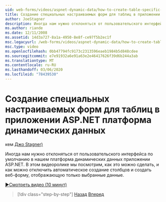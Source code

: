 ```yaml
---
uid: web-forms/videos/aspnet-dynamic-data/how-to-create-table-specific-custom-forms-in-an-aspnet-dynamic-data-application
title: Создание специальных настраиваемых форм для таблиц в приложении ASP.NET платформа динамических данных | Документация Майкрософт
author: JoeStagner
description: Иногда нам нужно отклоняться от пользовательского интерфейса по умолчанию в нашем платформа динамических данных приложении ASP.NET. В этом видеоролике мы посмотрим, как это можно сделать, и как мы можем отключить...
ms.author: riande
ms.date: 12/11/2008
ms.assetid: 14d3a727-8a1a-4950-8e8f-ce97f5b2ec1f
msc.legacyurl: /web-forms/videos/aspnet-dynamic-data/how-to-create-table-specific-custom-forms-in-an-aspnet-dynamic-data-application
msc.type: video
ms.openlocfilehash: 0bb47794fc9173c2313596eaeb1984b5d848cdee
ms.sourcegitcommit: e7e91932a6e91a63e2e46417626f39d6b244a3ab
ms.translationtype: MT
ms.contentlocale: ru-RU
ms.lasthandoff: 03/06/2020
ms.locfileid: "78439530"
---
```

# <a name="how-to-create-table-specific-custom-forms-in-an-aspnet-dynamic-data-application"></a>Создание специальных настраиваемых форм для таблиц в приложении ASP.NET платформа динамических данных

кем [Джо Stagner)](https://github.com/JoeStagner)

Иногда нам нужно отклоняться от пользовательского интерфейса по умолчанию в нашем платформа динамических данных приложении ASP.NET. В этом видеоролике мы посмотрим, как это можно сделать, и как можно отключить автоматическое создание столбцов и создать веб-форму, отображающую только выбранные данные.

[&#9654;Смотреть видео (10 минут)](https://channel9.msdn.com/Blogs/ASP-NET-Site-Videos/how-to-create-table-specific-custom-forms-in-an-aspnet-dynamic-data-application)

> [!div class="step-by-step"]
> [Назад](how-to-remove-columns-from-your-dynamicdata-data-grids.md)
> [Вперед](aspnet-dynamic-data-custom-form-formatting.md)
